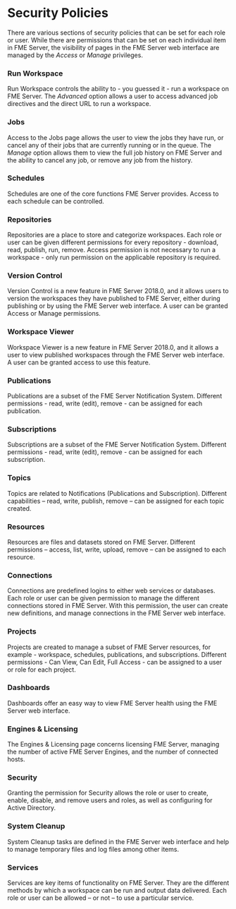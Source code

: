# Security Policies #

There are various sections of security policies that can be set for each role or user. While there are permissions that can be set on each individual item in FME Server, the visibility of pages in the FME Server web interface are managed by the *Access* or *Manage* privileges.

### Run Workspace ###

Run Workspace controls the ability to - you guessed it - run a workspace on FME Server. The *Advanced* option allows a user to access advanced job directives and the direct URL to run a workspace.

### Jobs ###

Access to the Jobs page allows the user to view the jobs they have run, or cancel any of their jobs that are currently running or in the queue. The *Manage* option allows them to view the full job history on FME Server and the ability to cancel any job, or remove any job from the history.

### Schedules ###

Schedules are one of the core functions FME Server provides. Access to each schedule can be controlled.

### Repositories ###

Repositories are a place to store and categorize workspaces. Each role or user can be given different permissions for every repository - download, read, publish, run, remove. Access permission is not necessary to run a workspace - only run permission on the applicable repository is required.

### Version Control ###
Version Control is a new feature in FME Server 2018.0, and it allows users to version the workspaces they have published to FME Server, either during publishing or by using the FME Server web interface. A user can be granted Access or Manage permissions.

### Workspace Viewer ###

Workspace Viewer is a new feature in FME Server 2018.0, and it allows a user to view published workspaces through the FME Server web interface.  A user can be granted access to use this feature.

### Publications ###

Publications are a subset of the FME Server Notification System. Different permissions - read, write (edit), remove - can be assigned for each publication.

### Subscriptions ###

Subscriptions are a subset of the FME Server Notification System. Different permissions - read, write (edit), remove - can be assigned for each subscription.

### Topics ###

Topics are related to Notifications (Publications and Subscription). Different capabilities – read, write, publish, remove – can be assigned for each topic created.

### Resources ###

Resources are files and datasets stored on FME Server. Different permissions – access, list, write, upload, remove – can be assigned to each resource.

### Connections ###

Connections are predefined logins to either web services or databases. Each role or user can be given permission to manage the different connections stored in FME Server. With this permission, the user can create new definitions, and manage connections in the FME Server web interface.

### Projects ###

Projects are created to manage a subset of FME Server resources, for example - workspace, schedules, publications, and subscriptions. Different permissions - Can View, Can Edit, Full Access - can be assigned to a user or role for each project.

### Dashboards ###

Dashboards offer an easy way to view FME Server health using the FME Server web interface.

### Engines & Licensing ###

The Engines & Licensing page concerns licensing FME Server, managing the number of active FME Server Engines, and the number of connected hosts.

### Security ###

Granting the permission for Security allows the role or user to create, enable, disable, and remove users and roles, as well as configuring for Active Directory.

### System Cleanup ###

System Cleanup tasks are defined in the FME Server web interface and help to manage temporary files and log files among other items.

### Services ###

Services are key items of functionality on FME Server. They are the different methods by which a workspace can be run and output data delivered. Each role or user can be allowed – or not – to use a particular service.

